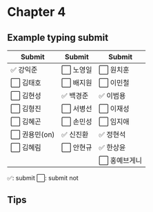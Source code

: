 # Chapter 4

## Example typing submit

|Submit|Submit|Submit|
| ----- | ----- | ----- |
|✅ 강익준     |⬜️ 노영일 |⬜️ 원치훈     |
|⬜️ 김태호     |⬜️ 배지원 |⬜️ 이민철     |
|⬜️ 김현성     |✅ 백경준 |✅ 이범용     |
|⬜️ 김형진     |⬜️ 서병선 |⬜️ 이재성     |
|⬜️ 김혜곤     |⬜️ 손민성 |⬜️ 임지애     |
|⬜️ 권용민(on) |✅ 신진환 |✅ 정현석     |
|⬜️ 김혜림     |⬜️ 안현규 |✅ 한상윤     |
|             |         |⬜️ 홍예브게니  |


✅: submit
⬜️: submit not

## Tips


